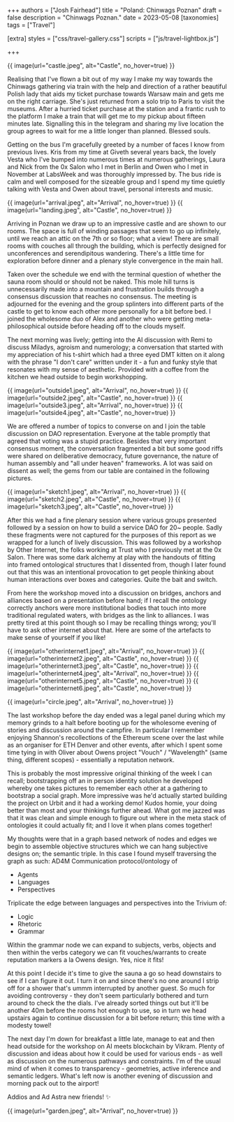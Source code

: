 +++
authors = ["Josh Fairhead"]
title = "Poland: Chinwags Poznan"
draft = false
description = "Chinwags Poznan."
date = 2023-05-08
[taxonomies]
tags = ["Travel"]

[extra]
styles = ["css/travel-gallery.css"]
scripts = ["js/travel-lightbox.js"]

+++

<div class="cover-image">
{{ image(url="castle.jpeg", alt="Castle", no_hover=true) }}
</div>

Realising that I've flown a bit out of my way I make my way towards the Chinwags gathering via train with the help and direction of a rather beautiful Polish lady that aids my ticket purchase towards Warsaw main and gets me on the right carriage. She's just returned from a solo trip to Paris to visit the museums. After a hurried ticket purchase at the station and a frantic rush to the platform I make a train that will get me to my pickup about fifteen minutes late. Signalling this in the telegram and sharing my live location the group agrees to wait for me a little longer than planned. Blessed souls.

Getting on the bus I'm gracefully greeted by a number of faces I know from previous lives. Kris from my time at Giveth several years back, the lovely Vesta who I've bumped into numerous times at numerous gatherings, Laura and Nick from the 0x Salon who I met in Berlin and Owen who I met in November at LabsWeek and was thoroughly impressed by. The bus ride is calm and well composed for the sizeable group and I spend my time quietly talking with Vesta and Owen about travel, personal interests and music.

<div class="travel-gallery gallery-2 gallery-resized">
{{ image(url="arrival.jpeg", alt="Arrival", no_hover=true) }}
{{ image(url="landing.jpeg", alt="Castle", no_hover=true) }}
</div> 

Arriving in Poznan we draw up to an impressive castle and are shown to our rooms. The space is full of winding passages that seem to go up infinitely, until we reach an attic on the 7th or so floor; what a view! There are small rooms with couches all through the building, which is perfectly designed for unconferences and serendipitous wandering. There's a little time for exploration before dinner and a plenary style convergence in the main hall.

Taken over the schedule we end with the terminal question of whether the sauna room should or should not be naked. This mole hill turns is unnecessarily made into a mountain and frustration builds through a consensus discussion that reaches no consensus. The meeting is adjourned for the evening and the group splinters into different parts of the castle to get to know each other more personally for a bit before bed. I joined the wholesome duo of Alex and another who were getting meta-philosophical outside before heading off to the clouds myself.

The next morning was lively; getting into the AI discussion with Remi to discuss Miladys, agroism and numerology; a conversation that started with my appreciation of his t-shirt which had a three eyed DMT kitten on it along with the phrase "I don't care" written under it - a fun and funky style that resonates with my sense of aesthetic. Provided with a coffee from the kitchen we head outside to begin workshopping.

<div class="travel-gallery gallery-2 gallery-resized">
{{ image(url="outside1.jpeg", alt="Arrival", no_hover=true) }}
{{ image(url="outside2.jpeg", alt="Castle", no_hover=true) }}
{{ image(url="outside3.jpeg", alt="Arrival", no_hover=true) }}
{{ image(url="outside4.jpeg", alt="Castle", no_hover=true) }}
</div> 

We are offered a number of topics to converse on and I join the table discussion on DAO representation. Everyone at the table promptly that agreed that voting was a stupid practice. Besides that very important consensus moment, the conversation fragmented a bit but some good riffs were shared on deliberative democracy, future governance, the nature of human assembly and "all under heaven" frameworks. A lot was said on dissent as well; the gems from our table are contained in the following pictures.

<div class="travel-gallery gallery-3 gallery-resized">
{{ image(url="sketch1.jpeg", alt="Arrival", no_hover=true) }}
{{ image(url="sketch2.jpeg", alt="Castle", no_hover=true) }}
{{ image(url="sketch3.jpeg", alt="Castle", no_hover=true) }}
</div> 

After this we had a fine plenary session where various groups presented followed by a session on how to build a service DAO for 20~ people. Sadly these fragments were not captured for the purposes of this report as we wrapped for a lunch of lively discussion. This was followed by a workshop by Other Internet, the folks working at Trust who I previously met at the 0x Salon. There was some dark alchemy at play with the handouts of fitting into framed ontological structures that I dissented from, though I later found out that this was an intentional provocation to get people thinking about human interactions over boxes and categories. Quite the bait and switch.

From here the workshop moved into a discussion on bridges, anchors and alliances based on a presentation before hand; if I recall the ontology correctly anchors were more institutional bodies that touch into more traditional regulated waters, with bridges as the link to alliances. I was pretty tired at this point though so I may be recalling things wrong; you'll have to ask other internet about that. Here are some of the artefacts to make sense of yourself if you like!

<div class="travel-gallery gallery-3 gallery-resized">
{{ image(url="otherinternet1.jpeg", alt="Arrival", no_hover=true) }}
{{ image(url="otherinternet2.jpeg", alt="Castle", no_hover=true) }}
{{ image(url="otherinternet3.jpeg", alt="Castle", no_hover=true) }}
{{ image(url="otherinternet4.jpeg", alt="Arrival", no_hover=true) }}
{{ image(url="otherinternet5.jpeg", alt="Castle", no_hover=true) }}
{{ image(url="otherinternet6.jpeg", alt="Castle", no_hover=true) }}
</div> 

{{ image(url="circle.jpeg", alt="Arrival", no_hover=true) }} 

The last workshop before the day ended was a legal panel during which my memory grinds to a halt before booting up for the wholesome evening of stories and discussion around the campfire. In particular I remember enjoying Shannon's recollections of the Ethereum scene over the last while as an organiser for ETH Denver and other events, after which I spent some time tying in with Oliver about Owens project "Vouch" / "Wavelength" (same thing, different scopes) - essentially a reputation network.

This is probably the most impressive original thinking of the week I can recall; bootstrapping off an in person identity solution he developed whereby one takes pictures to remember each other at a gathering to bootstrap a social graph. More impressive was he'd actually started building the project on Urbit and it had a working demo! Kudos homie, your doing better than most and your thinkings further ahead. What got me jazzed was that it was clean and simple enough to figure out where in the meta stack of ontologies it could actually fit; and I love it when plans comes together!

My thoughts were that in a graph based network of nodes and edges we begin to assemble objective structures which we can hang subjective designs on; the semantic triple. In this case I found myself traversing the graph as such:
AD4M Communication protocol/ontology of
- Agents
- Languages
- Perspectives

Triplicate the edge between languages and perspectives into the Trivium of:
- Logic
- Rhetoric
- Grammar

Within the grammar node we can expand to subjects, verbs, objects and then within the verbs category we can fit vouches/warrants to create reputation markers a la Owens design. Yes, nice it fits!

At this point I decide it's time to give the sauna a go so head downstairs to see if I can figure it out. I turn it on and since there's no one around I strip off for a shower that's ummm interrupted by another guest. So much for avoiding controversy - they don't seem particularly bothered and turn around to check the the dials. I've already sorted things out but it'll be another 40m before the rooms hot enough to use, so in turn we head upstairs again to continue discussion for a bit before return; this time with a modesty towel!

The next day I'm down for breakfast a little late, manage to eat and then head outside for the workshop on AI meets blockchain by Vikram. Plenty of discussion and ideas about how it could be used for various ends - as well as discussion on the numerous pathways and constraints. I'm of the usual mind of when it comes to transparency - geometries, active inference and semantic ledgers. What's left now is another evening of discussion and morning pack out to the airport!

Addios and Ad Astra new friends! ✨

{{ image(url="garden.jpeg", alt="Arrival", no_hover=true) }} 